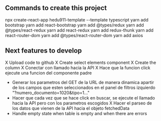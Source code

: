## Commands to create this project

npx create-react-app hedu911-template --template typescript
yarn add bootstrap
yarn add react-bootstrap
yarn add @types/redux
yarn add @types/react-redux
yarn add react-redux
yarn add redux-thunk
yarn add react-router-dom
yarn add @types/react-router-dom
yarn add axios

## Next features to develop

X Upload code to github
X Create select elements component
X Create the column
X Conectar con llamado hacia la API
X Hace que la funcion click ejecute una funcion del componente padre

- Generar los parametros del GET de la URL de manera dinamica apartir de
  los campos que esten seleccionados en el panel de filtros izquierdo "?numero_documento=1020&tipo=1..."
- Hacer que cada vez que se hace click en buscar, se ejecute el llamado hacia la API pero con los parametros escogidos
  X Hacer el parseo de los datos que vienen de la API hacia el objeto fetchedData
- Handle empty state when table is empty and when there are errors
